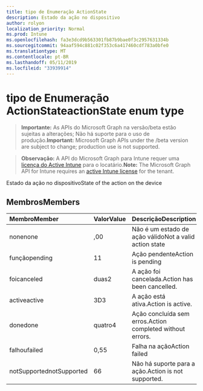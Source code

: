 ```yaml
---
title: tipo de Enumeração ActionState
description: Estado da ação no dispositivo
author: rolyon
localization_priority: Normal
ms.prod: Intune
ms.openlocfilehash: fa3e3dcd9b563301fb87b9bae0f3c2957631334b
ms.sourcegitcommit: 94aaf594c881c02f353c6a417460cdf783a0bfe0
ms.translationtype: MT
ms.contentlocale: pt-BR
ms.lasthandoff: 05/11/2019
ms.locfileid: "33939914"
---
```

# <a name="actionstate-enum-type"></a><span data-ttu-id="49e2d-103">tipo de Enumeração ActionState</span><span class="sxs-lookup"><span data-stu-id="49e2d-103">actionState enum type</span></span>

> <span data-ttu-id="49e2d-104">**Importante:** As APIs do Microsoft Graph na versão/beta estão sujeitas a alterações; Não há suporte para o uso de produção.</span><span class="sxs-lookup"><span data-stu-id="49e2d-104">**Important:** Microsoft Graph APIs under the /beta version are subject to change; production use is not supported.</span></span>

> <span data-ttu-id="49e2d-105">**Observação:** A API do Microsoft Graph para Intune requer uma [licença do Active Intune](https://go.microsoft.com/fwlink/?linkid=839381) para o locatário.</span><span class="sxs-lookup"><span data-stu-id="49e2d-105">**Note:** The Microsoft Graph API for Intune requires an [active Intune license](https://go.microsoft.com/fwlink/?linkid=839381) for the tenant.</span></span>

<span data-ttu-id="49e2d-106">Estado da ação no dispositivo</span><span class="sxs-lookup"><span data-stu-id="49e2d-106">State of the action on the device</span></span>

## <a name="members"></a><span data-ttu-id="49e2d-107">Membros</span><span class="sxs-lookup"><span data-stu-id="49e2d-107">Members</span></span>
|<span data-ttu-id="49e2d-108">Membro</span><span class="sxs-lookup"><span data-stu-id="49e2d-108">Member</span></span>|<span data-ttu-id="49e2d-109">Valor</span><span class="sxs-lookup"><span data-stu-id="49e2d-109">Value</span></span>|<span data-ttu-id="49e2d-110">Descrição</span><span class="sxs-lookup"><span data-stu-id="49e2d-110">Description</span></span>|
|:---|:---|:---|
|<span data-ttu-id="49e2d-111">none</span><span class="sxs-lookup"><span data-stu-id="49e2d-111">none</span></span>|<span data-ttu-id="49e2d-112">,0</span><span class="sxs-lookup"><span data-stu-id="49e2d-112">0</span></span>|<span data-ttu-id="49e2d-113">Não é um estado de ação válido</span><span class="sxs-lookup"><span data-stu-id="49e2d-113">Not a valid action state</span></span>|
|<span data-ttu-id="49e2d-114">função</span><span class="sxs-lookup"><span data-stu-id="49e2d-114">pending</span></span>|<span data-ttu-id="49e2d-115">1</span><span class="sxs-lookup"><span data-stu-id="49e2d-115">1</span></span>|<span data-ttu-id="49e2d-116">Ação pendente</span><span class="sxs-lookup"><span data-stu-id="49e2d-116">Action is pending</span></span>|
|<span data-ttu-id="49e2d-117">foi</span><span class="sxs-lookup"><span data-stu-id="49e2d-117">canceled</span></span>|<span data-ttu-id="49e2d-118">duas</span><span class="sxs-lookup"><span data-stu-id="49e2d-118">2</span></span>|<span data-ttu-id="49e2d-119">A ação foi cancelada.</span><span class="sxs-lookup"><span data-stu-id="49e2d-119">Action has been cancelled.</span></span>|
|<span data-ttu-id="49e2d-120">active</span><span class="sxs-lookup"><span data-stu-id="49e2d-120">active</span></span>|<span data-ttu-id="49e2d-121">3D</span><span class="sxs-lookup"><span data-stu-id="49e2d-121">3</span></span>|<span data-ttu-id="49e2d-122">A ação está ativa.</span><span class="sxs-lookup"><span data-stu-id="49e2d-122">Action is active.</span></span>|
|<span data-ttu-id="49e2d-123">done</span><span class="sxs-lookup"><span data-stu-id="49e2d-123">done</span></span>|<span data-ttu-id="49e2d-124">quatro</span><span class="sxs-lookup"><span data-stu-id="49e2d-124">4</span></span>|<span data-ttu-id="49e2d-125">Ação concluída sem erros.</span><span class="sxs-lookup"><span data-stu-id="49e2d-125">Action completed without errors.</span></span>|
|<span data-ttu-id="49e2d-126">falhou</span><span class="sxs-lookup"><span data-stu-id="49e2d-126">failed</span></span>|<span data-ttu-id="49e2d-127">0,5</span><span class="sxs-lookup"><span data-stu-id="49e2d-127">5</span></span>|<span data-ttu-id="49e2d-128">Falha na ação</span><span class="sxs-lookup"><span data-stu-id="49e2d-128">Action failed</span></span>|
|<span data-ttu-id="49e2d-129">notSupported</span><span class="sxs-lookup"><span data-stu-id="49e2d-129">notSupported</span></span>|<span data-ttu-id="49e2d-130">6</span><span class="sxs-lookup"><span data-stu-id="49e2d-130">6</span></span>|<span data-ttu-id="49e2d-131">Não há suporte para a ação.</span><span class="sxs-lookup"><span data-stu-id="49e2d-131">Action is not supported.</span></span>|




